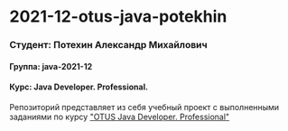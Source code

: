 # 2021-12-otus-java-potekhin

### Студент: Потехин Александр Михайлович
#### Группа: java-2021-12
#### Курс: Java Developer. Professional.

Репозиторий представляет из себя учебный проект с выполненными заданиями по курсу ["OTUS Java Developer. Professional"](https://otus.ru/lessons/java-professional/?int_source=courses_catalog&int_term=programming)
